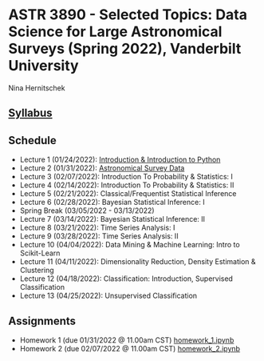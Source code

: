 # ASTR 3890 - Selected Topics: Data Science for Large Astronomical Surveys (Spring 2022), Vanderbilt University

Nina Hernitschek

## [Syllabus](astr3890_syllabus.pdf)

## Schedule

* Lecture 1 (01/24/2022): [Introduction & Introduction to Python](class_notebooks/lecture_1.ipynb)
* Lecture 2 (01/31/2022): [Astronomical Survey Data](class_notebooks/lecture_2.ipynb)
* Lecture 3 (02/07/2022): Introduction To Probability & Statistics: I
* Lecture 4 (02/14/2022): Introduction To Probability & Statistics: II
* Lecture 5 (02/21/2022): Classical/Frequentist Statistical Inference
* Lecture 6 (02/28/2022): Bayesian Statistical Inference: I
* Spring Break (03/05/2022 - 03/13/2022)
* Lecture 7 (03/14/2022): Bayesian Statistical Inference: II
* Lecture 8 (03/21/2022): Time Series Analysis: I
* Lecture 9 (03/28/2022): Time Series Analysis: II
* Lecture 10 (04/04/2022): Data Mining \& Machine Learning: Intro to Scikit-Learn
* Lecture 11 (04/11/2022): Dimensionality Reduction, Density Estimation & Clustering
* Lecture 12 (04/18/2022): Classification: Introduction, Supervised Classification
* Lecture 13 (04/25/2022): Unsupervised Classification

## Assignments

* Homework 1 (due 01/31/2022 @ 11.00am CST) [homework_1.ipynb](homework_notebooks/homework_1.ipynb)
* Homework 2 (due 02/07/2022 @ 11.00am CST) [homework_2.ipynb](homework_notebooks/homework_2.ipynb)
